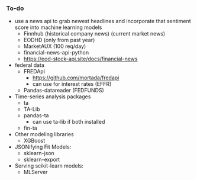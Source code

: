 ### To-do
- use a news api to grab newest headlines and incorporate that sentiment score into machine learning models
    - Finnhub (historical company news) (current market news)
    - EODHD (only from past year)
    - MarketAUX (100 req/day)
    - financial-news-api-python
    - https://eod-stock-api.site/docs/financial-news
- federal data
    - FREDApi
        - https://github.com/mortada/fredapi
        - can use for interest rates (EFFR)
    - Pandas-datareader (FEDFUNDS)
- Time-series analysis packages
    - ta
    - TA-Lib
    - pandas-ta
        - can use ta-lib if both installed
    - fin-ta
- Other modeling libraries
    - XGBoost
- JSONifying Fit Models:
    - sklearn-json
    - sklearn-export
- Serving scikit-learn models:
    - MLServer